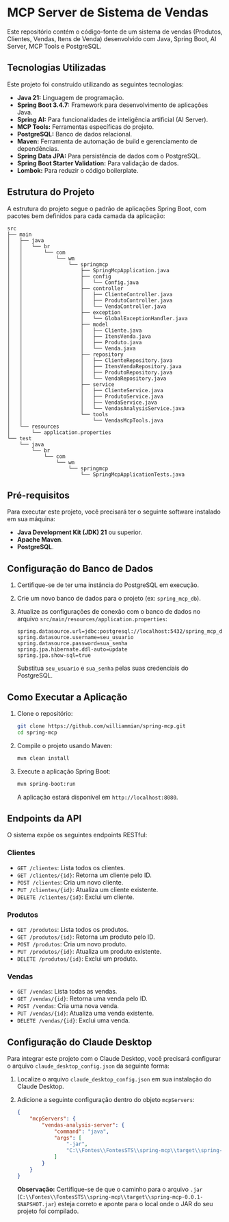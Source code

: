 # MCP Server de Sistema de Vendas

Este repositório contém o código-fonte de um sistema de vendas (Produtos, Clientes, Vendas, Itens de Venda) desenvolvido com Java, Spring Boot, AI Server, MCP Tools e PostgreSQL.



## Tecnologias Utilizadas

Este projeto foi construído utilizando as seguintes tecnologias:

*   **Java 21:** Linguagem de programação.
*   **Spring Boot 3.4.7:** Framework para desenvolvimento de aplicações Java.
*   **Spring AI:** Para funcionalidades de inteligência artificial (AI Server).
*   **MCP Tools:** Ferramentas específicas do projeto.
*   **PostgreSQL:** Banco de dados relacional.
*   **Maven:** Ferramenta de automação de build e gerenciamento de dependências.
*   **Spring Data JPA:** Para persistência de dados com o PostgreSQL.
*   **Spring Boot Starter Validation:** Para validação de dados.
*   **Lombok:** Para reduzir o código boilerplate.




## Estrutura do Projeto

A estrutura do projeto segue o padrão de aplicações Spring Boot, com pacotes bem definidos para cada camada da aplicação:

```
src
├── main
│   ├── java
│   │   └── br
│   │       └── com
│   │           └── wm
│   │               └── springmcp
│   │                   ├── SpringMcpApplication.java
│   │                   ├── config
│   │                   │   └── Config.java
│   │                   ├── controller
│   │                   │   ├── ClienteController.java
│   │                   │   ├── ProdutoController.java
│   │                   │   └── VendaController.java
│   │                   ├── exception
│   │                   │   └── GlobalExceptionHandler.java
│   │                   ├── model
│   │                   │   ├── Cliente.java
│   │                   │   ├── ItensVenda.java
│   │                   │   ├── Produto.java
│   │                   │   └── Venda.java
│   │                   ├── repository
│   │                   │   ├── ClienteRepository.java
│   │                   │   ├── ItensVendaRepository.java
│   │                   │   ├── ProdutoRepository.java
│   │                   │   └── VendaRepository.java
│   │                   ├── service
│   │                   │   ├── ClienteService.java
│   │                   │   ├── ProdutoService.java
│   │                   │   ├── VendaService.java
│   │                   │   └── VendasAnalysisService.java
│   │                   └── tools
│   │                       └── VendasMcpTools.java
│   └── resources
│       └── application.properties
└── test
    └── java
        └── br
            └── com
                └── wm
                    └── springmcp
                        └── SpringMcpApplicationTests.java
```




## Pré-requisitos

Para executar este projeto, você precisará ter o seguinte software instalado em sua máquina:

*   **Java Development Kit (JDK) 21** ou superior.
*   **Apache Maven**.
*   **PostgreSQL**.





## Configuração do Banco de Dados

1.  Certifique-se de ter uma instância do PostgreSQL em execução.
2.  Crie um novo banco de dados para o projeto (ex: `spring_mcp_db`).
3.  Atualize as configurações de conexão com o banco de dados no arquivo `src/main/resources/application.properties`:

    ```properties
    spring.datasource.url=jdbc:postgresql://localhost:5432/spring_mcp_db
    spring.datasource.username=seu_usuario
    spring.datasource.password=sua_senha
    spring.jpa.hibernate.ddl-auto=update
    spring.jpa.show-sql=true
    ```

    Substitua `seu_usuario` e `sua_senha` pelas suas credenciais do PostgreSQL.




## Como Executar a Aplicação

1.  Clone o repositório:

    ```bash
    git clone https://github.com/williammian/spring-mcp.git
    cd spring-mcp
    ```

2.  Compile o projeto usando Maven:

    ```bash
    mvn clean install
    ```

3.  Execute a aplicação Spring Boot:

    ```bash
    mvn spring-boot:run
    ```

    A aplicação estará disponível em `http://localhost:8080`.




## Endpoints da API

O sistema expõe os seguintes endpoints RESTful:

### Clientes
*   `GET /clientes`: Lista todos os clientes.
*   `GET /clientes/{id}`: Retorna um cliente pelo ID.
*   `POST /clientes`: Cria um novo cliente.
*   `PUT /clientes/{id}`: Atualiza um cliente existente.
*   `DELETE /clientes/{id}`: Exclui um cliente.

### Produtos
*   `GET /produtos`: Lista todos os produtos.
*   `GET /produtos/{id}`: Retorna um produto pelo ID.
*   `POST /produtos`: Cria um novo produto.
*   `PUT /produtos/{id}`: Atualiza um produto existente.
*   `DELETE /produtos/{id}`: Exclui um produto.

### Vendas
*   `GET /vendas`: Lista todas as vendas.
*   `GET /vendas/{id}`: Retorna uma venda pelo ID.
*   `POST /vendas`: Cria uma nova venda.
*   `PUT /vendas/{id}`: Atualiza uma venda existente.
*   `DELETE /vendas/{id}`: Exclui uma venda.




## Configuração do Claude Desktop

Para integrar este projeto com o Claude Desktop, você precisará configurar o arquivo `claude_desktop_config.json` da seguinte forma:

1.  Localize o arquivo `claude_desktop_config.json` em sua instalação do Claude Desktop.
2.  Adicione a seguinte configuração dentro do objeto `mcpServers`:

    ```json
    {
        "mcpServers": {
            "vendas-analysis-server": {
                "command": "java",
                "args": [
                    "-jar",
                    "C:\\Fontes\\FontesSTS\\spring-mcp\\target\\spring-mcp-0.0.1-SNAPSHOT.jar"
                ]
            }
        }
    }
    ```

    **Observação:** Certifique-se de que o caminho para o arquivo `.jar` (`C:\\Fontes\\FontesSTS\\spring-mcp\\target\\spring-mcp-0.0.1-SNAPSHOT.jar`) esteja correto e aponte para o local onde o JAR do seu projeto foi compilado.
